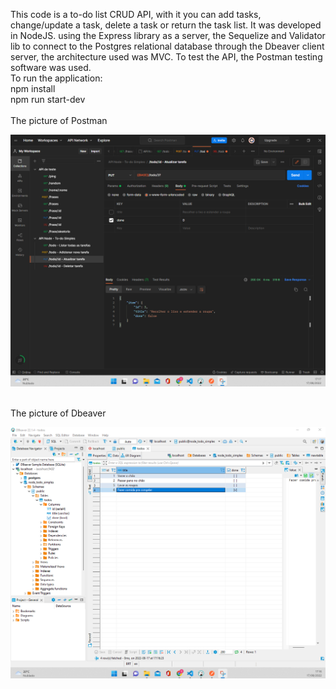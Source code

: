<p>This code is a to-do list CRUD API, with it you can add tasks, change/update a task, delete a task or return the task list.
It was developed in NodeJS. using the Express library as a server, the Sequelize and Validator lib to connect to the Postgres relational database through the Dbeaver client server, the architecture used was MVC. To test the API, the Postman testing software was used.
</br>
To run the application:
</br>
npm install
</br>
npm run start-dev
</br></br>
The picture of Postman</p>
<img src="postman.png">
</br></br>
<p>The picture of Dbeaver</p>
<img src="dbeaver.png">